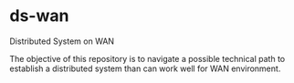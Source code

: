 # ds-wan
Distributed System on WAN

The objective of this repository is to navigate a possible technical path to establish a distributed system than can work well for WAN environment.


